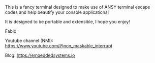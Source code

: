 This is a fancy terminal designed to make use of ANSY terminal escape codes and help beautify your
console applications!

It is designed to be portable and extensible, I hope you enjoy!

Fabio

Youtube channel (NMI): https://www.youtube.com/@non_maskable_interrupt

Blog: https://embeddedsystems.io